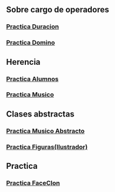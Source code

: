 ## Sobre cargo de operadores

### [Practica Duracion](https://github.com/CesarHLR/EjerciciosOPP/blob/master/LopezRoblero/Duracion/Program.cs)
### [Practica Domino](https://github.com/CesarHLR/EjerciciosOPP/blob/master/LopezRoblero/Domino/Program.cs)

## Herencia

### [Practica Alumnos](https://github.com/CesarHLR/EjerciciosOPP/blob/master/LopezRoblero/Alumno/Program.cs)
### [Practica Musico](https://github.com/CesarHLR/EjerciciosOPP/blob/master/LopezRoblero/Musico/Program.cs)

## Clases abstractas

### [Practica Musico Abstracto](https://github.com/CesarHLR/EjerciciosOPP/blob/master/LopezRoblero/MusicoAbstracto/Program.cs)
### [Practica Figuras(Ilustrador)](https://github.com/CesarHLR/EjerciciosOPP/blob/master/LopezRoblero/Figuras/Program.cs)

## Practica

### [Practica FaceClon](https://github.com/CesarHLR/EjerciciosOPP/blob/master/LopezRoblero/Faceclon/Program.cs)

